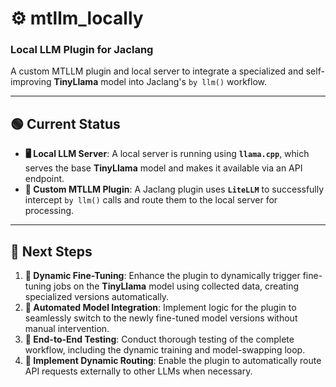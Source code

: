 # ⚙️ mtllm_locally

### Local LLM Plugin for Jaclang

A custom MTLLM plugin and local server to integrate a specialized and self-improving **TinyLlama** model into Jaclang's `by llm()` workflow.

***

## 🟢 Current Status

* **🖥️ Local LLM Server**: A local server is running using **`llama.cpp`**, which serves the base **TinyLlama** model and makes it available via an API endpoint.
* **🔌 Custom MTLLM Plugin**: A Jaclang plugin uses **`LiteLLM`** to successfully intercept `by llm()` calls and route them to the local server for processing.

***

## 🚀 Next Steps

1.  **🧠 Dynamic Fine-Tuning**: Enhance the plugin to dynamically trigger fine-tuning jobs on the **TinyLlama** model using collected data, creating specialized versions automatically.
2.  **🔄 Automated Model Integration**: Implement logic for the plugin to seamlessly switch to the newly fine-tuned model versions without manual intervention.
3.  **🧪 End-to-End Testing**: Conduct thorough testing of the complete workflow, including the dynamic training and model-swapping loop.
4.  **🔀 Implement Dynamic Routing**: Enable the plugin to automatically route API requests externally to other LLMs when necessary.